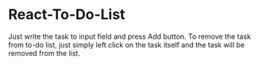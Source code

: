 # React-To-Do-List

Just write the task to input field and press Add button.
To remove the task from to-do list, just simply left click on the task itself and the task will be removed from the list.
